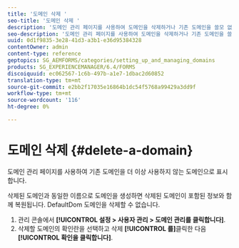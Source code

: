 ```yaml
---
title: '도메인 삭제 '
seo-title: '도메인 삭제 '
description: '도메인 관리 페이지를 사용하여 도메인을 삭제하거나 기존 도메인을 쓸모 없는 것으로 표시하는 방법을 알아봅니다. '
seo-description: '도메인 관리 페이지를 사용하여 도메인을 삭제하거나 기존 도메인을 쓸모 없는 것으로 표시하는 방법을 알아봅니다. '
uuid: 0d1f9835-3e28-41d3-a3b1-e36d95384328
contentOwner: admin
content-type: reference
geptopics: SG_AEMFORMS/categories/setting_up_and_managing_domains
products: SG_EXPERIENCEMANAGER/6.4/FORMS
discoiquuid: ec062567-1c6b-497b-a1e7-1dbac2d60852
translation-type: tm+mt
source-git-commit: e2bb2f17035e16864b1dc54f5768a99429a3dd9f
workflow-type: tm+mt
source-wordcount: '116'
ht-degree: 0%

---
```



# 도메인 삭제 {#delete-a-domain}

도메인 관리 페이지를 사용하여 기존 도메인을 더 이상 사용하지 않는 도메인으로 표시합니다.

삭제된 도메인과 동일한 이름으로 도메인을 생성하면 삭제된 도메인이 포함된 정보와 함께 복원됩니다. DefaultDom 도메인을 삭제할 수 없습니다.

1. 관리 콘솔에서 **[!UICONTROL 설정 > 사용자 관리 > 도메인 관리를 클릭합니다]**.
1. 삭제할 도메인의 확인란을 선택하고 삭제 **[!UICONTROL 를]**&#x200B;클릭한 다음 **[!UICONTROL 확인을 클릭합니다]**.

